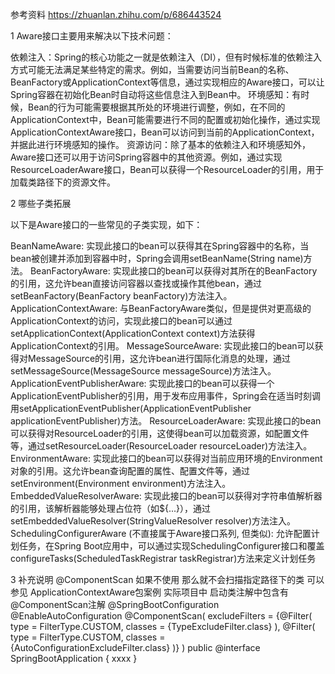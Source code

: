 参考资料
https://zhuanlan.zhihu.com/p/686443524

1 Aware接口主要用来解决以下技术问题：

依赖注入：Spring的核心功能之一就是依赖注入（DI），但有时候标准的依赖注入方式可能无法满足某些特定的需求。例如，当需要访问当前Bean的名称、BeanFactory或ApplicationContext等信息，通过实现相应的Aware接口，可以让Spring容器在初始化Bean时自动将这些信息注入到Bean中。
环境感知：有时候，Bean的行为可能需要根据其所处的环境进行调整，例如，在不同的ApplicationContext中，Bean可能需要进行不同的配置或初始化操作，通过实现ApplicationContextAware接口，Bean可以访问到当前的ApplicationContext，并据此进行环境感知的操作。
资源访问：除了基本的依赖注入和环境感知外，Aware接口还可以用于访问Spring容器中的其他资源。例如，通过实现ResourceLoaderAware接口，Bean可以获得一个ResourceLoader的引用，用于加载类路径下的资源文件。

2 哪些子类拓展

以下是Aware接口的一些常见的子类实现，如下：

BeanNameAware: 实现此接口的bean可以获得其在Spring容器中的名称，当bean被创建并添加到容器中时，Spring会调用setBeanName(String name)方法。
BeanFactoryAware: 实现此接口的bean可以获得对其所在的BeanFactory的引用，这允许bean直接访问容器以查找或操作其他bean，通过setBeanFactory(BeanFactory beanFactory)方法注入。
ApplicationContextAware: 与BeanFactoryAware类似，但是提供对更高级的ApplicationContext的访问，实现此接口的bean可以通过setApplicationContext(ApplicationContext context)方法获得ApplicationContext的引用。
MessageSourceAware: 实现此接口的bean可以获得对MessageSource的引用，这允许bean进行国际化消息的处理，通过setMessageSource(MessageSource messageSource)方法注入。
ApplicationEventPublisherAware: 实现此接口的bean可以获得一个ApplicationEventPublisher的引用，用于发布应用事件，Spring会在适当时刻调用setApplicationEventPublisher(ApplicationEventPublisher applicationEventPublisher)方法。
ResourceLoaderAware: 实现此接口的bean可以获得对ResourceLoader的引用，这使得bean可以加载资源，如配置文件等，通过setResourceLoader(ResourceLoader resourceLoader)方法注入。
EnvironmentAware: 实现此接口的bean可以获得对当前应用环境的Environment对象的引用。这允许bean查询配置的属性、配置文件等，通过setEnvironment(Environment environment)方法注入。
EmbeddedValueResolverAware: 实现此接口的bean可以获得对字符串值解析器的引用，该解析器能够处理占位符（如${...}），通过setEmbeddedValueResolver(StringValueResolver resolver)方法注入。
SchedulingConfigurerAware (不直接属于Aware接口系列, 但类似): 允许配置计划任务，在Spring Boot应用中，可以通过实现SchedulingConfigurer接口和覆盖configureTasks(ScheduledTaskRegistrar taskRegistrar)方法来定义计划任务

3 补充说明
@ComponentScan 如果不使用 那么就不会扫描指定路径下的类
可以参见 ApplicationContextAware包案例
实际项目中 启动类注解中包含有@ComponentScan注解
@SpringBootConfiguration
@EnableAutoConfiguration
@ComponentScan(
    excludeFilters = {@Filter(
    type = FilterType.CUSTOM,
    classes = {TypeExcludeFilter.class}
    ), @Filter(
    type = FilterType.CUSTOM,
    classes = {AutoConfigurationExcludeFilter.class}
    )}
)
public @interface SpringBootApplication {
xxxx
}